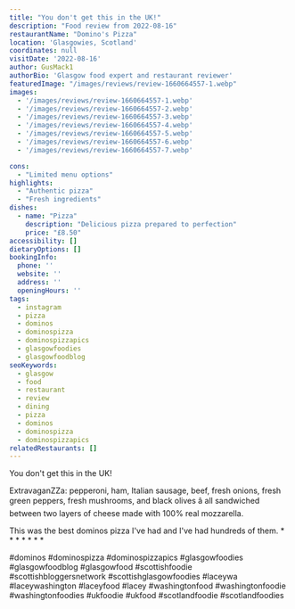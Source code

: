 ```yaml
---
title: "You don't get this in the UK!"
description: "Food review from 2022-08-16"
restaurantName: "Domino's Pizza"
location: 'Glasgowies, Scotland'
coordinates: null
visitDate: '2022-08-16'
author: GusMack1
authorBio: 'Glasgow food expert and restaurant reviewer'
featuredImage: "/images/reviews/review-1660664557-1.webp"
images:
  - '/images/reviews/review-1660664557-1.webp'
  - '/images/reviews/review-1660664557-2.webp'
  - '/images/reviews/review-1660664557-3.webp'
  - '/images/reviews/review-1660664557-4.webp'
  - '/images/reviews/review-1660664557-5.webp'
  - '/images/reviews/review-1660664557-6.webp'
  - '/images/reviews/review-1660664557-7.webp'

cons:
  - "Limited menu options"
highlights:
  - "Authentic pizza"
  - "Fresh ingredients"
dishes:
  - name: "Pizza"
    description: "Delicious pizza prepared to perfection"
    price: "£8.50"
accessibility: []
dietaryOptions: []
bookingInfo:
  phone: ''
  website: ''
  address: ''
  openingHours: ''
tags:
  - instagram
  - pizza
  - dominos
  - dominospizza
  - dominospizzapics
  - glasgowfoodies
  - glasgowfoodblog
seoKeywords:
  - glasgow
  - food
  - restaurant
  - review
  - dining
  - pizza
  - dominos
  - dominospizza
  - dominospizzapics
relatedRestaurants: []
---
```

You don't get this in the UK!

ExtravaganZZa: pepperoni, ham, Italian sausage, beef, fresh onions, fresh green peppers, fresh mushrooms, and black olives â all sandwiched between two layers of cheese made with 100% real mozzarella.

This was the best dominos pizza I've had and I've had hundreds of them.
*
*
*
*
*
*
*

#dominos #dominospizza #dominospizzapics #glasgowfoodies #glasgowfoodblog #glasgowfood #scottishfoodie #scottishbloggersnetwork #scottishglasgowfoodies #laceywa #laceywashington #laceyfood #lacey #washingtonfood #washingtonfoodie #washingtonfoodies #ukfoodie #ukfood #scotlandfoodie #scotlandfoodies
